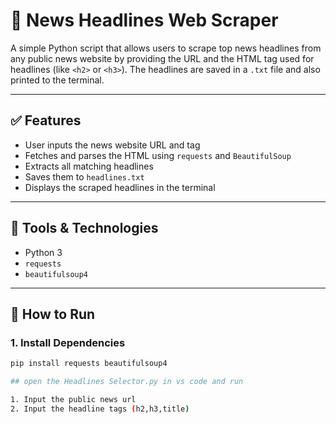 # 📰 News Headlines Web Scraper

A simple Python script that allows users to scrape top news headlines from any public news website by providing the URL and the HTML tag used for headlines (like `<h2>` or `<h3>`). The headlines are saved in a `.txt` file and also printed to the terminal.

---

## ✅ Features

- User inputs the news website URL and tag
- Fetches and parses the HTML using `requests` and `BeautifulSoup`
- Extracts all matching headlines
- Saves them to `headlines.txt`
- Displays the scraped headlines in the terminal

---

## 🔧 Tools & Technologies

- Python 3
- `requests`
- `beautifulsoup4`

---

## 🚀 How to Run

### 1. Install Dependencies

```bash
pip install requests beautifulsoup4

## open the Headlines Selector.py in vs code and run

1. Input the public news url
2. Input the headline tags (h2,h3,title)


